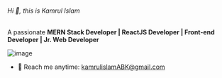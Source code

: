###### Hi 👋, this is Kamrul Islam


A passionate **MERN Stack Developer | ReactJS Developer | Front-end Developer | Jr. Web Developer**

![image](https://github.com/kamrulislam2/kamrulislam2/assets/121655262/81dc63d2-d554-4b31-a622-9b3dffad1dd9)

* 📧 Reach me anytime: kamrulislamABK@gmail.com
